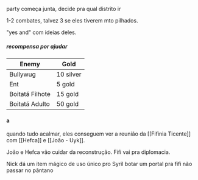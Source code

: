 party começa junta, decide pra qual distrito ir

1-2 combates, talvez 3 se eles tiverem mto pilhados.

"yes and" com ideias deles.

##### recompensa por ajudar
| Enemy           | Gold      |
| --------------- | --------- |
| Bullywug        | 10 silver |
| Ent             | 5 gold    | 
| Boitatá Filhote | 15 gold   |
| Boitatá Adulto  | 50 gold   |

#### a
quando tudo acalmar, eles conseguem ver a reunião da [[Fifinia Ticente]] com [[Hefca]] e [[João - Uyk]].

João e Hefca vão cuidar da reconstrução. Fifi vai pra diplomacia.

Nick dá um item mágico de uso único pro Syril botar um portal pra fifi não passar no pântano